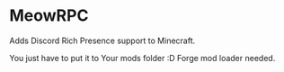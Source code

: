 # MeowRPC
Adds Discord Rich Presence support to Minecraft.

You just have to put it to Your mods folder :D
Forge mod loader needed.
